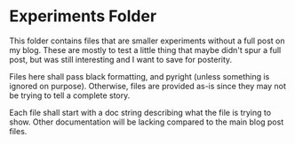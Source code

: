 # Experiments Folder

This folder contains files that are smaller experiments without a full post on my blog. These are mostly to test a little thing that maybe didn't spur a full post, but was still interesting and I want to save for posterity.

Files here shall pass black formatting, and pyright (unless something is ignored on purpose). Otherwise, files are provided as-is since they may not be trying to tell a complete story.

Each file shall start with a doc string describing what the file is trying to show. Other documentation will be lacking compared to the main blog post files.
